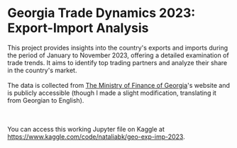 # Georgia Trade Dynamics 2023: Export-Import Analysis

This project provides insights into the country's exports and imports during the period of January to November 2023, offering a detailed examination of trade trends.
It aims to identify top trading partners and analyze their share in the country's market.
<br /><br />
The data is collected from [The Ministry of Finance of Georgia](https://www.mof.ge/en/)'s website and is publicly accessible (though I made a slight modification, translating it from Georgian to English).

<br /><br />
You can access this working Jupyter file on Kaggle at https://www.kaggle.com/code/nataliabk/geo-exp-imp-2023.
